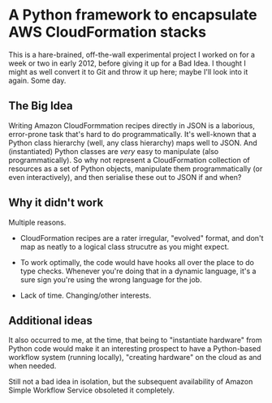 A Python framework to encapsulate AWS CloudFormation stacks
===========================================================

This is a hare-brained, off-the-wall experimental project I worked on for
a week or two in early 2012, before giving it up for a Bad Idea.  I thought
I might as well convert it to Git and throw it up here;  maybe I'll look into
it again.  Some day.

The Big Idea
------------

Writing Amazon CloudFormmation recipes directly in JSON is a laborious,
error-prone task that's hard to do programmatically.  It's well-known that
a Python class hierarchy (well, any class hierarchy) maps well to JSON.  And
(instantiated) Python classes are *very* easy to manipulate (also
programmatically).  So why not represent a CloudFormation collection of
resources as a set of Python objects, manipulate them programmatically (or even
interactively), and then serialise these out to JSON if and when?

Why it didn't work
------------------

Multiple reasons.

- CloudFormation recipes are a rater irregular, "evolved" format, and don't
  map as neatly to a logical class strucutre as you might expect.

- To work optimally, the code would have hooks all over the place to do type
  checks.  Whenever you're doing that in a dynamic language, it's a sure sign
  you're using the wrong language for the job.

- Lack of time.  Changing/other interests.

Additional ideas
----------------

It also occurred to me, at the time, that being to "instantiate hardware" from
Python code would make it an interesting prospect to have a Python-based
workflow system (running locally), "creating hardware" on the cloud as and when
needed.

Still not a bad idea in isolation, but the subsequent availability of Amazon
Simple Workflow Service obsoleted it completely.
